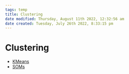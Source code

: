 ```yaml
---
tags: temp
title: Clustering
date modified: Thursday, August 11th 2022, 12:32:56 am
date created: Tuesday, July 26th 2022, 8:33:15 pm
---
```


# Clustering
- [KMeans](KMeans.md)
- [SOMs](SOMs.md)


